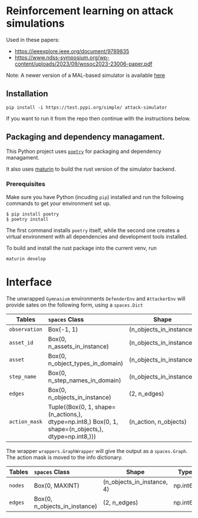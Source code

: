 # Reinforcement learning on attack simulations

Used in these papers: 
- https://ieeexplore.ieee.org/document/9789835
- https://www.ndss-symposium.org/wp-content/uploads/2023/09/wosoc2023-23006-paper.pdf


Note: A newer version of a MAL-based simulator is available [here](https://github.com/mal-lang/mal-simulator)

## Installation

```
pip install -i https://test.pypi.org/simple/ attack-simulator
```

If you want to run it from the repo then continue with the instructions below.

## Packaging and dependency managament.

This Python project uses [`poetry`](https://python-poetry.org)
for packaging and dependency managament.

It also uses [maturin](https://github.com/PyO3/maturin) to build the rust version of the simulator backend.

### Prerequisites

Make sure you have Python (incuding `pip`) installed and
run the following commands to get your environment set up.

```
$ pip install poetry
$ poetry install
```

The first command installs `poetry` itself, while the second one
creates a virtual environment with all dependencies and development
tools installed.

To build and install the rust package into the current venv, run

```
maturin develop
```

# Interface

The unwrapped `Gymnasium` environments `DefenderEnv` and `AttackerEnv` will provide sates on the following form, using a `spaces.Dict`

| Tables        | `spaces` Class| Shape | Type
| ------------- |:-------------| ------ | ---- | 
| `observation` | Box(-1, 1) | (n_objects_in_instance,) | np.int8 | 
| `asset_id`    | Box(0, n_assets_in_instance) | (n_objects_in_instance,) | np.int64 |  
| `asset`       | Box(0, n_object_types_in_domain) | (n_objects_in_instance,) | np.int64 |
| `step_name`   | Box(0, n_step_names_in_domain) | (n_objects_in_instance,) | np.int64  |
| `edges`       | Box(0, n_objects_in_instance) | (2, n_edges) | np.int64 |
| `action_mask` | Tuple((Box(0, 1, shape=(n_actions,), dtype=np.int8,) Box(0, 1, shape=(n_objects,), dtype=np.int8,))) | (n_action, n_objects) | (np.int8, np.int8) | 

The wrapper `wrappers.GraphWrapper` will give the output as a `spaces.Graph`. The action mask is moved to the info dictionary.

| Tables        | `spaces` Class| Shape | Type
| ------------- |:-------------| ------ | ---- |
| `nodes`       | Box(0, MAXINT) | (n_objects_in_instance, 4)    | np.int64 | 
| `edges`       | Box(0, n_objects_in_instance) | (2, n_edges) | np.int64 |
